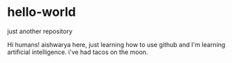 # hello-world
just another repository

Hi humans!
aishwarya here, just learning how to use github and I'm learning artificial intelligence.
i've had tacos on the moon.
